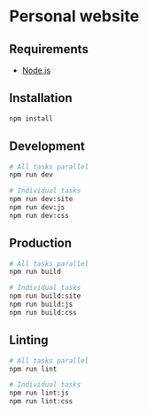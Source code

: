 # Personal website

## Requirements

* [Node.js](https://nodejs.org)

## Installation

```bash
npm install
```

## Development

```bash
# All tasks parallel
npm run dev

# Individual tasks
npm run dev:site
npm run dev:js
npm run dev:css
```

## Production

```bash
# All tasks parallel
npm run build

# Individual tasks
npm run build:site
npm run build:js
npm run build:css
```

## Linting

```bash
# All tasks parallel
npm run lint

# Individual tasks
npm run lint:js
npm run lint:css
```
